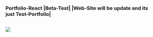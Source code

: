 <h3>Portfolio-React |Beta-Test| |Web-Site will be update and its just Test-Portfolio| </h3> 
</br>
<img src='[https://thumb.cloud.mail.ru/weblink/thumb/xw1/TaEE/U1PkyGyEL](https://sun9-27.userapi.com/impg/P920B2p_Uk5VYvQ48FWMgcN94TzmMrSEL5YsSQ/ymRHMYJQgAU.jpg?size=604x604&quality=95&sign=15ea2eb646b11347b279690f96219dc3&type=album)https://sun9-27.userapi.com/impg/P920B2p_Uk5VYvQ48FWMgcN94TzmMrSEL5YsSQ/ymRHMYJQgAU.jpg?size=604x604&quality=95&sign=15ea2eb646b11347b279690f96219dc3&type=album'>
